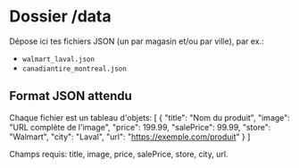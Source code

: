 # Dossier /data

Dépose ici tes fichiers JSON (un par magasin et/ou par ville), par ex.:
- `walmart_laval.json`
- `canadiantire_montreal.json`

## Format JSON attendu
Chaque fichier est un tableau d'objets:
[
  {
    "title": "Nom du produit",
    "image": "URL complète de l'image",
    "price": 199.99,
    "salePrice": 99.99,
    "store": "Walmart",
    "city": "Laval",
    "url": "https://exemple.com/produit"
  }
]

Champs requis: title, image, price, salePrice, store, city, url.
